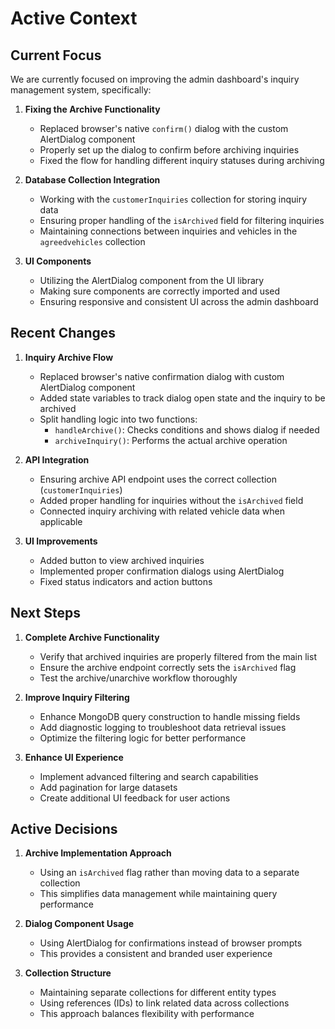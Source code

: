 # Active Context

## Current Focus
We are currently focused on improving the admin dashboard's inquiry management system, specifically:

1. **Fixing the Archive Functionality**
   - Replaced browser's native `confirm()` dialog with the custom AlertDialog component
   - Properly set up the dialog to confirm before archiving inquiries
   - Fixed the flow for handling different inquiry statuses during archiving

2. **Database Collection Integration**
   - Working with the `customerInquiries` collection for storing inquiry data
   - Ensuring proper handling of the `isArchived` field for filtering inquiries
   - Maintaining connections between inquiries and vehicles in the `agreedvehicles` collection

3. **UI Components**
   - Utilizing the AlertDialog component from the UI library 
   - Making sure components are correctly imported and used
   - Ensuring responsive and consistent UI across the admin dashboard

## Recent Changes

1. **Inquiry Archive Flow**
   - Replaced browser's native confirmation dialog with custom AlertDialog component
   - Added state variables to track dialog open state and the inquiry to be archived
   - Split handling logic into two functions: 
     - `handleArchive()`: Checks conditions and shows dialog if needed
     - `archiveInquiry()`: Performs the actual archive operation

2. **API Integration**
   - Ensuring archive API endpoint uses the correct collection (`customerInquiries`)
   - Added proper handling for inquiries without the `isArchived` field
   - Connected inquiry archiving with related vehicle data when applicable

3. **UI Improvements**
   - Added button to view archived inquiries
   - Implemented proper confirmation dialogs using AlertDialog
   - Fixed status indicators and action buttons

## Next Steps

1. **Complete Archive Functionality**
   - Verify that archived inquiries are properly filtered from the main list
   - Ensure the archive endpoint correctly sets the `isArchived` flag
   - Test the archive/unarchive workflow thoroughly

2. **Improve Inquiry Filtering**
   - Enhance MongoDB query construction to handle missing fields
   - Add diagnostic logging to troubleshoot data retrieval issues
   - Optimize the filtering logic for better performance

3. **Enhance UI Experience**
   - Implement advanced filtering and search capabilities
   - Add pagination for large datasets
   - Create additional UI feedback for user actions

## Active Decisions

1. **Archive Implementation Approach**
   - Using an `isArchived` flag rather than moving data to a separate collection
   - This simplifies data management while maintaining query performance
   
2. **Dialog Component Usage**
   - Using AlertDialog for confirmations instead of browser prompts
   - This provides a consistent and branded user experience

3. **Collection Structure**
   - Maintaining separate collections for different entity types
   - Using references (IDs) to link related data across collections
   - This approach balances flexibility with performance 